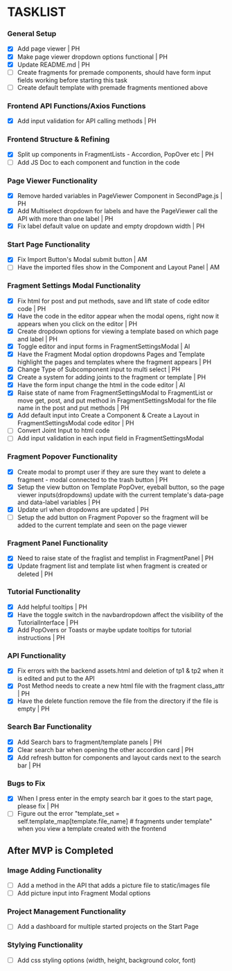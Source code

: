 # TASKLIST  
[//]: <> (Please add two spaces after the task bullet to make a new line. This will stop the code from being one big awkward sentence.)
### General Setup  
- [x] Add page viewer | PH  
- [x] Make page viewer dropdown options functional | PH  
- [x] Update README.md | PH  
- [ ] Create fragments for premade components, should have form input fields working before starting this task  
- [ ] Create default template with premade fragments mentioned above   
### Frontend API Functions/Axios Functions  
- [x] Add input validation for API calling methods | PH  
### Frontend Structure & Refining  
- [x] Split up components in FragmentLists - Accordion, PopOver etc | PH  
- [ ] Add JS Doc to each component and function in the code  
### Page Viewer Functionality  
- [x] Remove harded variables in PageViewer Component in SecondPage.js | PH  
- [x] Add Multiselect dropdown for labels and have the PageViewer call the API with more than one label | PH  
- [x] Fix label default value on update and empty dropdown width | PH  
### Start Page Functionality  
- [x] Fix Import Button's Modal submit button | AM  
- [ ] Have the imported files show in the Component and Layout Panel | AM  
### Fragment Settings Modal Functionality  
- [x] Fix html for post and put methods, save and lift state of code editor code | PH  
- [x] Have the code in the editor appear when the modal opens, right now it appears when you click on the editor | PH  
- [x] Create dropdown options for viewing a template based on which page and label | PH  
- [x] Toggle editor and input forms in FragmentSettingsModal | AI  
- [x] Have the Fragment Modal option dropdowns Pages and Template highlight the pages and templates where the fragment appears | PH  
- [x] Change Type of Subcomponent input to multi select | PH  
- [x] Create a system for adding joints to the fragment or template | PH   
- [x] Have the form input change the html in the code editor | AI  
- [x] Raise state of name from FragmentSettingsModal to FragmentList or move get, post, and put method in FragmentSettingsModal for the file name in the post and put methods | PH  
- [x] Add default input into Create a Component & Create a Layout in FragmentSettingsModal code editor | PH  
- [ ] Convert Joint Input to html code  
- [ ] Add input validation in each input field in FragmentSettingsModal  
### Fragment Popover Functionality  
- [x] Create modal to prompt user if they are sure they want to delete a fragment - modal connected to the trash button | PH  
- [x] Setup the view button on Template PopOver, eyeball button, so the page viewer inputs(dropdowns) update with the current template's data-page and data-label variables | PH
- [x] Update url when dropdowns are updated | PH    
- [ ] Setup the add button on Fragment Popover so the fragment will be added to the current template and seen on the page viewer  
### Fragment Panel Functionality  
- [x] Need to raise state of the fraglist and templist in FragmentPanel | PH  
- [x] Update fragment list and template list when fragment is created or deleted | PH  
### Tutorial Functionality  
- [x] Add helpful tooltips | PH  
- [x] Have the toggle switch in the navbardropdown affect the visibility of the TutorialInterface | PH  
- [x] Add PopOvers or Toasts or maybe update tooltips for tutorial instructions | PH  
### API Functionality  
- [x] Fix errors with the backend assets.html and deletion of tp1 & tp2 when it is edited and put to the API  
- [x] Post Method needs to create a new html file with the fragment class_attr | PH  
- [x] Have the delete function remove the file from the directory if the file is empty | PH  
### Search Bar Functionality  
- [x] Add Search bars to fragment/template panels | PH  
- [x] Clear search bar when opening the other accordion card | PH  
- [x] Add refresh button for components and layout cards next to the search bar | PH  
### Bugs to Fix
- [x] When I press enter in the empty search bar it goes to the start page, please fix | PH  
- [ ] Figure out the error "template_set = self.template_map[template.file_name] # fragments under template" when you view a template created with the frontend  
## After MVP is Completed
### Image Adding Functionality  
- [ ] Add a method in the API that adds a picture file to static/images file  
- [ ] Add picture input into Fragment Modal options  
### Project Management Functionality  
- [ ] Add a dashboard for multiple started projects on the Start Page  
### Stylying Functionality  
- [ ] Add css styling options (width, height, background color, font)  
